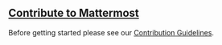 
## [Contribute to Mattermost](https://mattermost.com/contribute/)

Before getting started please see our [Contribution Guidelines](https://developers.mattermost.com/contribute/getting-started/).
